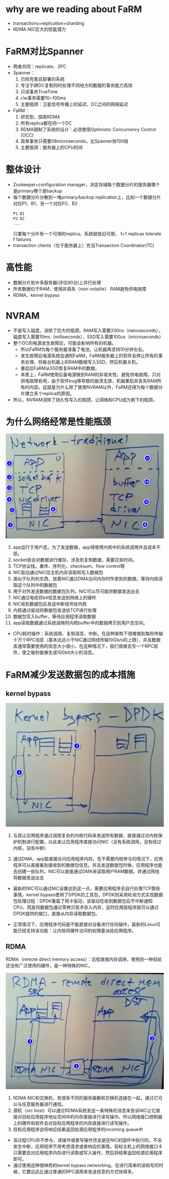 # why are we reading about FaRM
- transactions+replication+sharding
- RDMA NIC巨大的性能潜力
# FaRM对比Spanner
- 两者共同：replicate、2PC
- Spanner：
  1. 已经完善且部署的系统
  2. 专注于跨DC复制同时处理不同地方的数据的事务能力高效
  3. 只读事务TrueTime
  4. r/w事务需要10~100ms
  5. 主要瓶颈：卫星信号传播上的延迟、DC之间的网络延迟
- FaRM：
	1. 研究型，探索RDMA
	2. 所有replica都在同一个DC
	3. RDMA限制了系统的设计：必须使用Optimistic Concurrency Control (OCC)
	4. 简单事务只需要58microseconds，比Spanner快100倍
	5. 主要瓶颈：服务器上的CPU时间
# 整体设计
- Zookeeper+configuration manager，决定存储每个数据分片的服务器哪个是primary哪个是backup
- 每个数据分片分散到一堆primary/backup replication上，比如一个数据分片对应P1、B1，另一个对应P2、B2
    ```
    P1 B1
    P2 B2
    ...
    ```
    只要每个分片有一个可用的replica，系统就依旧可用， f+1 replicas tolerate f failures
- transaction clients（位于服务器上）充当Transaction Coordinator(TC)
# 高性能
- 数据分片到许多服务器(评估90台)上并行处理
- 所有数据位于RAM，使用非易失（non-volatile） RAM避免供电故障
- RDMA、kernel bypass

# NVRAM

- 不是写入磁盘，消除了巨大的瓶颈。RAM写入需要200ns（nanoseconds），磁盘写入需要10ms（milliseconds），SSD写入需要100us（microseconds）
- 整个DC的电源发生故障后，可能会影响所有的机器。
  - 所以FaRM为每个服务器准备了电池，让机器再坚持10分钟左右。
  - 发生故障后电源系统会通知FaRM，FaRM服务器上的软件会停止所有的事务处理，将每台机器上的RAM数据写入SSD，然后机器关机。
  - 重启后FaRM从SSD恢复RAM中的数据。
  - 本质上，FaRM使用后备电源做到RAM的非易失性，避免供电故障。只对供电故障有用，由于软件bug等导致的崩溃无效，机器重启并丢失RAM所有的内容。这就是为什么除了使用NVRAM以外，FaRM还得为每个数据分片建立多个replica的原因。
- 所以，NVRAM消除了持久性写入的瓶颈，让网络和CPU成为剩下的瓶颈。

# 为什么网络经常是性能瓶颈

![image-20220420081449790](LEC14-Optimistic-Concurrency-Control/image-20220420081449790.png)

1. app运行于用户态，为了发送数据，app得使用内核中的系统调用并且成本不低。
2. socket层会对数据进行缓存，涉及到复制数据，需要花些时间。
3. TCP协议栈，重传、序列化、checksum、flow control等
4. NIC驱动通过NIC往主机内存读取和写入数据包
5. 类似于队列的东西，放着NIC通过DMA访问内存时所拿到的数据，等待内核读取这个队列中的数据包
6. 用于对外发送数据的数据包队列，NIC可以尽可能将数据发送出去
7. NIC通过电缆将bit信息发送到网络上的硬件
8. NIC收到数据包后发送中断信号给内核
9. 内核通过驱动将数据包发送给TCP进行处理
10. 数据包写入buffer，等待应用程序读取数据
11. app读取数据通过系统调用将内核buffer中的数据拷贝到用户态空间。

- CPU耗时操作：系统调用、复制消息、中断。在这种架构下很难做到每秒传输十万个RPC消息（基本远远小于NIC通过网线传输10Gb/s的上限），并且数据库通常需要使用的信息大小很小，在这种情况下，我们很难去写一个RPC软件，使之每秒能够生成10Gbit大小的消息。

# FaRM减少发送数据包的成本措施

## kernel bypass

![image-20220420084003788](LEC14-Optimistic-Concurrency-Control/image-20220420084003788.png)

1. 与其让应用程序通过调用复杂的内核代码来发送所有数据，直接通过对内核保护机制进行配置，以此来让应用程序直接访问NIC（没有系统调用，没有经过内核，没有中断）

2. 通过DMA，app能直接访问应用程序内存，在不需要内核参与的情况下，应用程序可以直接看到接收到的数据包信息。并且发送数据包时候，应用程序也能去创建一些队列，NIC可以直接通过DMA来读取用户RAM数据，并通过网线将数据发送出去

- 最新的NIC可以通过NIC设置达到这一点，需要应用程序去自行处理TCP那些事情。kernel bypass使用了DPDK的工具包，DPDK则采用轮询方式实现数据包处理过程：DPDK重载了网卡驱动，该驱动在收到数据包后不中断通知CPU，而是将数据包通过零拷贝技术存入内存，这时应用层程序就可以通过DPDK提供的接口，直接从内存读取数据包。

- 正常情况下，应用程序代码是不能直接对设备进行任何操作，最新的Linux可能已经支持该功能：让内核将硬件访问的权限委派给应用程序。

## RDMA

RDMA（remote direct memory access）：远程直接内存调用，使用到一种目前还没有广泛使用的硬件，是一种特殊的NIC。

![image-20220420085203258](LEC14-Optimistic-Concurrency-Control/image-20220420085203258.png)

1. RDMA NIC和交换机，有很多不同的服务器都和交换机连接在一起，通过它可以与任意服务器进行通信。
2. 源机（src host）可以通过RDMA系统发送一条特殊的消息来告诉NIC让它直接对目标应用程序地址空间中的内存直接进行读写操作。所以网络接口控制器上的硬件和软件会对目标应用程序的内存直接进行读写操作。
3. 目标应用程序会将响应结果返回给源应用程序的incoming queue中

- 该过程CPU并不参与，读操作或者写操作完全是在NIC的固件中执行的，不会发生中断，应用程序不用考虑请求或者响应的事情。目标主机上的网络接口卡只需要去对应用程序内存进行读取或写入操作，然后将结果返回给源应用程序即可。
- 通过使用这种很神奇的kernel bypass networking，在进行简单的读和写的时候，它要远远比通过普通的RPC调用来发送信息的方式快得多。

